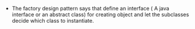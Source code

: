 - The factory design pattern says that define an interface ( A java interface or an abstract class) for creating object and let the subclasses decide which class to instantiate.